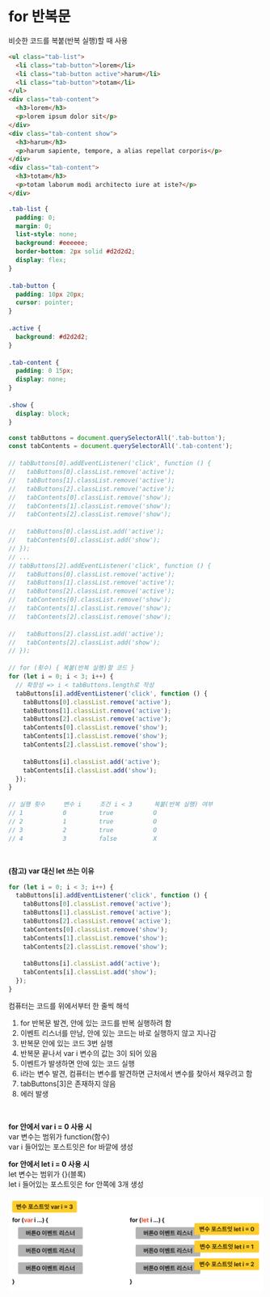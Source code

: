 # for 반복문

비슷한 코드를 복붙(반복 실행)할 때 사용

```html
<ul class="tab-list">
  <li class="tab-button">lorem</li>
  <li class="tab-button active">harum</li>
  <li class="tab-button">totam</li>
</ul>
<div class="tab-content">
  <h3>lorem</h3>
  <p>lorem ipsum dolor sit</p>
</div>
<div class="tab-content show">
  <h3>harum</h3>
  <p>harum sapiente, tempore, a alias repellat corporis</p>
</div>
<div class="tab-content">
  <h3>totam</h3>
  <p>totam laborum modi architecto iure at iste?</p>
</div>
```

```css
.tab-list {
  padding: 0;
  margin: 0;
  list-style: none;
  background: #eeeeee;
  border-bottom: 2px solid #d2d2d2;
  display: flex;
}

.tab-button {
  padding: 10px 20px;
  cursor: pointer;
}

.active {
  background: #d2d2d2;
}

.tab-content {
  padding: 0 15px;
  display: none;
}

.show {
  display: block;
}
```

```javascript
const tabButtons = document.querySelectorAll('.tab-button');
const tabContents = document.querySelectorAll('.tab-content');

// tabButtons[0].addEventListener('click', function () {
//   tabButtons[0].classList.remove('active');
//   tabButtons[1].classList.remove('active');
//   tabButtons[2].classList.remove('active');
//   tabContents[0].classList.remove('show');
//   tabContents[1].classList.remove('show');
//   tabContents[2].classList.remove('show');

//   tabButtons[0].classList.add('active');
//   tabContents[0].classList.add('show');
// });
// ...
// tabButtons[2].addEventListener('click', function () {
//   tabButtons[0].classList.remove('active');
//   tabButtons[1].classList.remove('active');
//   tabButtons[2].classList.remove('active');
//   tabContents[0].classList.remove('show');
//   tabContents[1].classList.remove('show');
//   tabContents[2].classList.remove('show');

//   tabButtons[2].classList.add('active');
//   tabContents[2].classList.add('show');
// });

// for (횟수) { 복붙(반복 실행)할 코드 }
for (let i = 0; i < 3; i++) {
  // 확장성 => i < tabButtons.length로 작성
  tabButtons[i].addEventListener('click', function () {
    tabButtons[0].classList.remove('active');
    tabButtons[1].classList.remove('active');
    tabButtons[2].classList.remove('active');
    tabContents[0].classList.remove('show');
    tabContents[1].classList.remove('show');
    tabContents[2].classList.remove('show');

    tabButtons[i].classList.add('active');
    tabContents[i].classList.add('show');
  });
}

// 실행 횟수     변수 i     조건 i < 3      복붙(반복 실행) 여부
// 1           0         true           O
// 2           1         true           O
// 3           2         true           O
// 4           3         false          X
```

<br />

**(참고) var 대신 let 쓰는 이유**

```javascript
for (let i = 0; i < 3; i++) {
  tabButtons[i].addEventListener('click', function () {
    tabButtons[0].classList.remove('active');
    tabButtons[1].classList.remove('active');
    tabButtons[2].classList.remove('active');
    tabContents[0].classList.remove('show');
    tabContents[1].classList.remove('show');
    tabContents[2].classList.remove('show');

    tabButtons[i].classList.add('active');
    tabContents[i].classList.add('show');
  });
}
```

컴퓨터는 코드를 위에서부터 한 줄씩 해석

1. for 반복문 발견, 안에 있는 코드를 반복 실행하려 함
2. 이벤트 리스너를 만남, 안에 있는 코드는 바로 실행하지 않고 지나감
3. 반복문 안에 있는 코드 3번 실행
4. 반복문 끝나서 var i 변수의 값는 3이 되어 있음
5. 이벤트가 발생하면 안에 있는 코드 실행
6. i라는 변수 발견, 컴퓨터는 변수를 발견하면 근처에서 변수를 찾아서 채우려고 함
7. tabButtons[3]은 존재하지 않음
8. 에러 발생

<br />

**for 안에서 var i = 0 사용 시**  
var 변수는 범위가 function(함수)  
var i 들어있는 포스트잇은 for 바깥에 생성

**for 안에서 let i = 0 사용 시**  
let 변수는 범위가 {}(블록)  
let i 들어있는 포스트잇은 for 안쪽에 3개 생성

![](../images/var-let-post-it.png)
